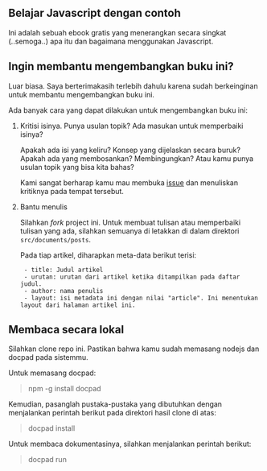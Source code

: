 ## Belajar Javascript dengan contoh

Ini adalah sebuah ebook gratis yang menerangkan secara singkat (..semoga..) apa itu dan bagaimana menggunakan Javascript.

## Ingin membantu mengembangkan buku ini?

Luar biasa. Saya berterimakasih terlebih dahulu karena sudah berkeinginan untuk membantu mengembangkan buku ini.

Ada banyak cara yang dapat dilakukan untuk mengembangkan buku ini:

1. Kritisi isinya. Punya usulan topik? Ada masukan untuk memperbaiki isinya?
    
    Apakah ada isi yang keliru? Konsep yang dijelaskan secara buruk? Apakah ada yang membosankan? Membingungkan? Atau kamu punya usulan topik yang bisa kita bahas?

    Kami sangat berharap kamu mau membuka [issue](https://github.com/keripix/belajar-js-dengan-contoh/issues) dan menuliskan kritiknya pada tempat tersebut.

2. Bantu menulis

    Silahkan *fork* project ini. Untuk membuat tulisan atau memperbaiki tulisan yang ada, silahkan semuanya di letakkan di dalam direktori `src/documents/posts`.

    Pada tiap artikel, diharapkan meta-data berikut terisi:

        - title: Judul artikel
        - urutan: urutan dari artikel ketika ditampilkan pada daftar judul.
        - author: nama penulis
        - layout: isi metadata ini dengan nilai "article". Ini menentukan layout dari halaman artikel ini.

## Membaca secara lokal

Silahkan clone repo ini. Pastikan bahwa kamu sudah memasang nodejs dan docpad pada sistemmu.

Untuk memasang docpad:

> npm -g install docpad

Kemudian, pasanglah pustaka-pustaka yang dibutuhkan dengan menjalankan perintah berikut pada direktori hasil clone di atas:

> docpad install

Untuk membaca dokumentasinya, silahkan menjalankan perintah berikut:

> docpad run
 